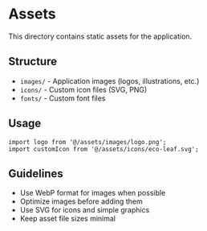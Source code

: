 # Assets

This directory contains static assets for the application.

## Structure

- `images/` - Application images (logos, illustrations, etc.)
- `icons/` - Custom icon files (SVG, PNG)
- `fonts/` - Custom font files

## Usage

```tsx
import logo from '@/assets/images/logo.png';
import customIcon from '@/assets/icons/eco-leaf.svg';
```

## Guidelines

- Use WebP format for images when possible
- Optimize images before adding them
- Use SVG for icons and simple graphics
- Keep asset file sizes minimal
